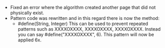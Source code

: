 * Fixed an error where the algorithm created another page that did not physically exist.
* Pattern code was rewritten and in this regard there is now the method:
  * #define(String, Integer) This can be used to prevent repeated patterns such as XXXXOXXXX, XXXXOXXXX, XXXXOXXXX. Instead you can say #define("XXXXOXXXX", 6). This pattern will now be applied 6x.